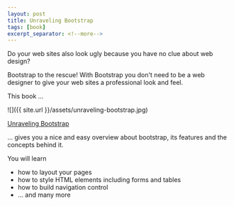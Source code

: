 ```yaml
---
layout: post
title: Unraveling Bootstrap
tags: [book]
excerpt_separator: <!--more-->
---
```


Do your web sites also look ugly because you have no clue about web design?

Bootstrap to the rescue! With Bootstrap you don't need to be a web designer to give your web sites a professional look and feel.

This book ...

![]({{ site.url }}/assets/unraveling-bootstrap.jpg)

[Unraveling Bootstrap](https://www.amazon.com/Unraveling-Bootstrap-Over-Complete-Samples-ebook/dp/B00NA23F3E/ref=sr_1_8?ie=UTF8&qid=1495345475&sr=8-8&keywords=bootstrap)
<!--more-->

... gives you a nice and easy overview about bootstrap, its features and the concepts behind it.


You will learn 

- how to layout your pages
- how to style HTML elements including forms and tables
- how to build navigation control
- ... and many more 

